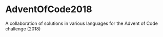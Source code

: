 # AdventOfCode2018
A collaboration of solutions in various languages for the Advent of Code challenge (2018)
